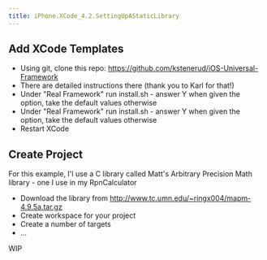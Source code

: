 ```yaml
---
title: iPhone.XCode_4.2.SettingUpAStaticLibrary
---
```

## Add XCode Templates
* Using git, clone this repo: https://github.com/kstenerud/iOS-Universal-Framework
* There are detailed instructions there (thank you to Karl for that!)
* Under "Real Framework" run install.sh - answer Y when given the option, take the default values otherwise
* Under "Real Framework" run install.sh - answer Y when given the option, take the default values otherwise
* Restart XCode

## Create Project
For this example, I'l use a C library called Matt's Arbitrary Precision Math library - one I use in my RpnCalculator
* Download the library from <http://www.tc.umn.edu/~ringx004/mapm-4.9.5a.tar.gz>
* Create workspace for your project
* Create a number of targets 
* ...

WIP

